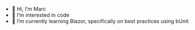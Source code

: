- 👋 Hi, I’m Marc
- 👀 I’m interested in code
- 🌱 I’m currently learning Blazor, specifically on best practices using bUnit

<!---
mschluper/mschluper is a ✨ special ✨ repository because its `README.md` (this file) appears on your GitHub profile.
You can click the Preview link to take a look at your changes.
--->
